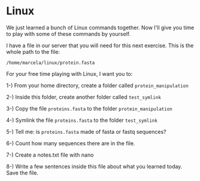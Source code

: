 # Linux

We just learned a bunch of Linux commands together. Now I'll give you time to play with some of these commands by yourself.

I have a file in our server that you will need for this next exercise. This is the whole path to the file:

```console
/home/marcela/linux/protein.fasta
```

For your free time playing with Linux, I want you to:

1-) From your home directory, create a folder called ```protein_manipulation```

2-) Inside this folder, create another folder called ```test_symlink```

3-) Copy the file ```proteins.fasta``` to the folder ```protein_manipulation```

4-) Symlink the file ```proteins.fasta``` to the folder ```test_symlink```

5-) Tell me: is ```proteins.fasta``` made of fasta or fastq sequences?

6-) Count how many sequences there are in the file.

7-) Create a notes.txt file with nano

8-) Write a few sentences inside this file about what you learned today. Save the file.


